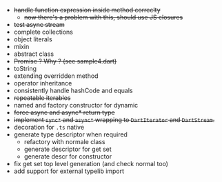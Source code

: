 -  ~~handle function expression inside method correclty~~
     -  ~~now there's a problem with this, should use JS closures~~
-  ~~test async stream~~
-  complete collections
-  object literals
-  mixin
-  abstract class
-  ~~Promise<T> ? Why ? (see sample4.dart)~~
-  toString
-  extending overridden method
-  operator inheritance
-  consistently handle hashCode and equals 
-  ~~repeatable iterables~~
-  named and factory constructor for dynamic
-  ~~force async and async* return type~~
-  ~~implement `sync*` and `async*` wrapping to `DartIterator` and `DartStream`.~~
-  decoration for `.ts`  native
-  generate type descriptor when required
     - refactory with normale class
     - generate descriptor for get set
     - generate descr for constructor
-  fix get set top level generation (and check normal too)   
-  add support for external typelib import   